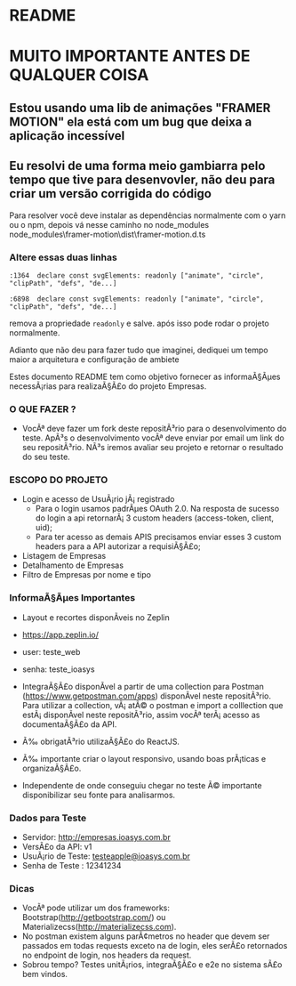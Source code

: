 # README #


# MUITO IMPORTANTE ANTES DE QUALQUER COISA

## Estou usando uma lib de animações "FRAMER MOTION" ela está com um bug que deixa a aplicação incessível 
## Eu resolvi de uma forma meio gambiarra pelo tempo que tive para desenvovler, não deu para criar um versão corrigida do código

Para resolver você deve instalar as dependências normalmente com o yarn ou o npm, depois vá nesse caminho no node_modules
node_modules\framer-motion\dist\framer-motion.d.ts

### Altere essas duas linhas  

`:1364  declare const svgElements: readonly ["animate", "circle", "clipPath", "defs", "de...]`

`:6898  declare const svgElements: readonly ["animate", "circle", "clipPath", "defs", "de...]`

remova a propriedade `readonly` e salve. após isso pode rodar o projeto normalmente. 

Adianto que não deu para fazer tudo que imaginei, dediquei um tempo maior a arquitetura e configuração de ambiete




Estes documento README tem como objetivo fornecer as informaÃ§Ãµes necessÃ¡rias para realizaÃ§Ã£o do projeto Empresas.

### O QUE FAZER ? ###

* VocÃª deve fazer um fork deste repositÃ³rio para o desenvolvimento do teste. ApÃ³s o desenvolvimento vocÃª deve enviar por email um link do seu repositÃ³rio. NÃ³s iremos avaliar seu projeto e retornar o resultado do seu teste.

### ESCOPO DO PROJETO ###

* Login e acesso de UsuÃ¡rio jÃ¡ registrado
	* Para o login usamos padrÃµes OAuth 2.0. Na resposta de sucesso do login a api retornarÃ¡ 3 custom headers (access-token, client, uid);
	* Para ter acesso as demais APIS precisamos enviar esses 3 custom headers para a API autorizar a requisiÃ§Ã£o;
* Listagem de Empresas
* Detalhamento de Empresas
* Filtro de Empresas por nome e tipo


### InformaÃ§Ãµes Importantes ###

* Layout e recortes disponÃ­veis no Zeplin
* https://app.zeplin.io/
* user: teste_web
* senha: teste_ioasys

* IntegraÃ§Ã£o disponÃ­vel a partir de uma collection para Postman (https://www.getpostman.com/apps) disponÃ­vel neste repositÃ³rio. Para utilizar a collection, vÃ¡ atÃ© o postman e import a colllection que estÃ¡ disponÃ­vel neste repositÃ³rio, assim vocÃª terÃ¡ acesso as documentaÃ§Ã£o da API.

* Ã‰ obrigatÃ³rio utilizaÃ§Ã£o do ReactJS.

* Ã‰ importante criar o layout responsivo, usando boas prÃ¡ticas e organizaÃ§Ã£o.

* Independente de onde conseguiu chegar no teste Ã© importante disponibilizar seu fonte para analisarmos.

### Dados para Teste ###

* Servidor: http://empresas.ioasys.com.br
* VersÃ£o da API: v1
* UsuÃ¡rio de Teste: testeapple@ioasys.com.br
* Senha de Teste : 12341234

### Dicas ###

* VocÃª pode utilizar um dos frameworks: Bootstrap(http://getbootstrap.com/) ou Materializecss(http://materializecss.com).
* No postman existem alguns parÃ¢metros no header que devem ser passados em todas requests exceto na de login, eles serÃ£o retornados no endpoint de login, nos headers da request.
* Sobrou tempo? Testes unitÃ¡rios, integraÃ§Ã£o e e2e no sistema sÃ£o bem vindos.
